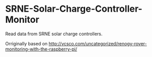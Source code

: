# SRNE-Solar-Charge-Controller-Monitor
Read data from SRNE solar charge controllers.

Orriginally based on http://vcsco.com/uncategorized/renogy-rover-monitoring-with-the-raspberry-pi/
